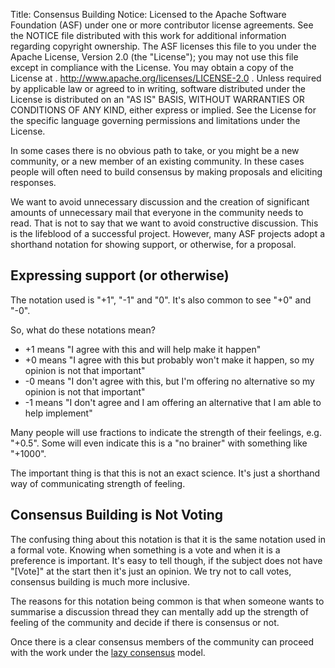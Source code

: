 Title:     Consensus Building
Notice:    Licensed to the Apache Software Foundation (ASF) under one
           or more contributor license agreements.  See the NOTICE file
           distributed with this work for additional information
           regarding copyright ownership.  The ASF licenses this file
           to you under the Apache License, Version 2.0 (the
           "License"); you may not use this file except in compliance
           with the License.  You may obtain a copy of the License at
           .
             http://www.apache.org/licenses/LICENSE-2.0
           .
           Unless required by applicable law or agreed to in writing,
           software distributed under the License is distributed on an
           "AS IS" BASIS, WITHOUT WARRANTIES OR CONDITIONS OF ANY
           KIND, either express or implied.  See the License for the
           specific language governing permissions and limitations
           under the License.

In some cases there is no obvious path to take, or you might be a new community, 
or a new member of an existing community. In these cases people will often 
need to build consensus by making proposals and eliciting responses.

We want to avoid unnecessary discussion and the creation of significant
amounts of unnecessary mail that everyone in the community needs to read. 
That is not to say that we want to avoid constructive discussion. This is 
the lifeblood of a successful project. However, many ASF projects adopt a 
shorthand notation for showing support, or otherwise, for a proposal.

## Expressing support (or otherwise)

The notation used is "+1", "-1" and "0". It's also common to see "+0" and "-0".

So, what do these notations mean?

  - +1 means "I agree with this and will help make it happen"
  - +0 means "I agree with this but probably won't make it happen, so my 
opinion is not that important"
  - -0 means "I don't agree with this, but I'm offering no alternative so 
my opinion is not that important"
  - -1 means "I don't agree and I am offering an alternative that I am able 
to help implement"

Many people will use fractions to indicate the strength of their feelings,
 e.g. "+0.5". Some will even indicate this is a "no brainer" with something 
like "+1000".

The important thing is that this is not an exact science. It's just a shorthand 
way of communicating strength of feeling.

## Consensus Building is Not Voting

The confusing thing about this notation is that it is the same notation
used in a formal vote. Knowing when something is a vote and when it is a 
preference is important. It's easy to tell though, if the subject does not have 
"[Vote]" at the start then it's just an opinion. We try not to call votes,
consensus building is much more inclusive.

The reasons for this notation being common is 
that when someone wants to summarise a discussion thread they can mentally 
add up the strength of feeling of the community and decide if there is consensus
or not.

Once there is a clear consensus members of the community can proceed with 
the work under the [lazy consensus][1] model.

  [1]: /docs/governance/lazyConsensus.html